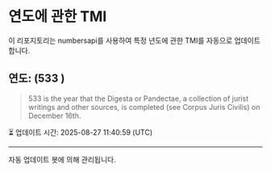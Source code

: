 
# 연도에 관한 TMI

이 리포지토리는 numbersapi를 사용하여 특정 년도에 관한 TMI를 자동으로 업데이트합니다.

## 연도: (533 )
> 533 is the year that the Digesta or Pandectae, a collection of jurist writings and other sources, is completed (see Corpus Juris Civilis) on December 16th.

⏳ 업데이트 시간: 2025-08-27 11:40:59 (UTC)

---
자동 업데이트 봇에 의해 관리됩니다.
